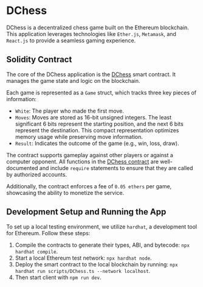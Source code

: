 # DChess

DChess is a decentralized chess game built on the Ethereum blockchain. This application leverages technologies like `Ether.js`, `Metamask`, and `React.js` to provide a seamless gaming experience.

## Solidity Contract

The core of the DChess application is the [DChess](./contracts/Dchess.sol) smart contract. It manages the game state and logic on the blockchain.

Each game is represented as a `Game` struct, which tracks three key pieces of information:

- `White`: The player who made the first move.
- `Moves`: Moves are stored as 16-bit unsigned integers. The least significant 6 bits represent the starting position, and the next 6 bits represent the destination. This compact representation optimizes memory usage while preserving move information.
- `Result`: Indicates the outcome of the game (e.g., win, loss, draw).

The contract supports gameplay against other players or against a computer opponent. All functions in the [DChess contract](./contracts/Dchess.sol) are well-documented and include `require` statements to ensure that they are called by authorized accounts.

Additionally, the contract enforces a fee of `0.05 ethers` per game, showcasing the ability to monetize the service.

## Development Setup and Running the App

To set up a local testing environment, we utilize `hardhat`, a development tool for Ethereum. Follow these steps:

1. Compile the contracts to generate their types, ABI, and bytecode: `npx hardhat compile`.
2. Start a local Ethereum test network: `npx hardhat node`.
3. Deploy the smart contract to the local blockchain by running: `npx hardhat run scripts/DChess.ts --network localhost`.
4. Then start client with `npm run dev`.
